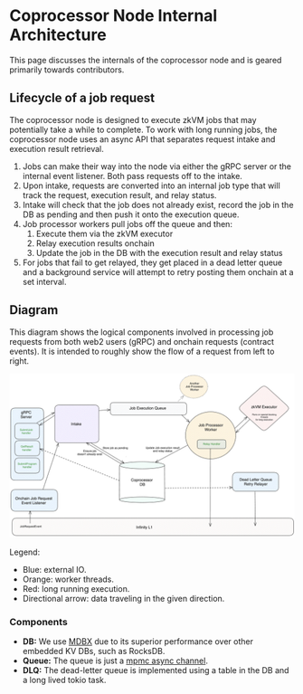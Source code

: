 # Coprocessor Node Internal Architecture

This page discusses the internals of the coprocessor node and is geared primarily towards contributors.

## Lifecycle of a job request

The coprocessor node is designed to execute zkVM jobs that may potentially take a while to complete. To work with long running jobs, the coprocessor node uses an async API that separates request intake and execution result retrieval.

1. Jobs can make their way into the node via either the gRPC server or the internal event listener. Both pass requests off to the intake.
1. Upon intake, requests are converted into an internal job type that will track the request, execution result, and relay status.
1. Intake will check that the job does not already exist, record the job in the DB as pending and then push it onto the execution queue.
1. Job processor workers pull jobs off the queue and then:
    1. Execute them via the zkVM executor
    1. Relay execution results onchain
    1. Update the job in the DB with the execution result and relay status
1. For jobs that fail to get relayed, they get placed in a dead letter queue and a background service will attempt to retry posting them onchain at a set interval.

## Diagram

This diagram shows the logical components involved in processing job requests from both web2 users (gRPC) and onchain requests (contract events). It is intended to roughly show the flow of a request from left to right.

![Coprocessor Architecture Diagram](../assets/coproc-node-internals.png)
<!-- https://app.excalidraw.com/s/8oh7cYrMkAR/4Aups68pO9j -->

Legend:

* Blue: external IO.
* Orange: worker threads.
* Red: long running execution.
* Directional arrow: data traveling in the given direction.

### Components

* **DB:** We use [MDBX](https://erthink.github.io/libmdbx/intro.html) due to its superior performance over other embedded KV DBs, such as RocksDB.
* **Queue:** The queue is just a [mpmc async channel](https://docs.rs/async-channel/latest/async_channel/fn.bounded.html).
* **DLQ:** The dead-letter queue is implemented using a table in the DB and a long lived tokio task.

